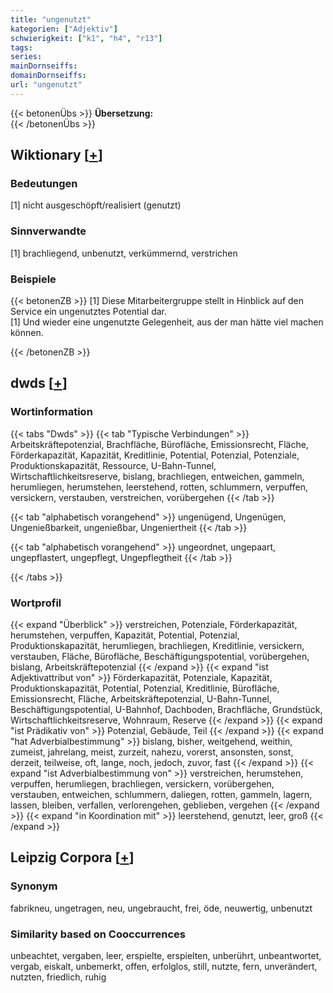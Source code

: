 ```yaml
---
title: "ungenutzt"
kategorien: ["Adjektiv"]
schwierigkeit: ["k1", "h4", "r13"]
tags:
series:
mainDornseiffs:
domainDornseiffs:
url: "ungenutzt"
---
```


{{< betonenÜbs >}}
**Übersetzung:**  
{{< /betonenÜbs >}}

## Wiktionary [[+](https://de.wiktionary.org/wiki/ungenutzt)]

### Bedeutungen
[1] nicht ausgeschöpft/realisiert (genutzt)  

### Sinnverwandte
[1] brachliegend, unbenutzt, verkümmernd, verstrichen  

### Beispiele
{{< betonenZB >}}
[1] Diese Mitarbeitergruppe stellt in Hinblick auf den Service ein ungenutztes Potential dar.  
[1] Und wieder eine ungenutzte Gelegenheit, aus der man hätte viel machen können.  

{{< /betonenZB >}}


## dwds [[+](https://www.dwds.de/wb/ungenutzt)]

### Wortinformation
{{< tabs "Dwds" >}}
{{< tab "Typische Verbindungen" >}}
Arbeitskräftepotenzial, Brachfläche, Bürofläche, Emissionsrecht, Fläche, Förderkapazität, Kapazität, Kreditlinie, Potential, Potenzial, Potenziale, Produktionskapazität, Ressource, U-Bahn-Tunnel, Wirtschaftlichkeitsreserve, bislang, brachliegen, entweichen, gammeln, herumliegen, herumstehen, leerstehend, rotten, schlummern, verpuffen, versickern, verstauben, verstreichen, vorübergehen
{{< /tab >}}

{{< tab "alphabetisch vorangehend" >}}
ungenügend, Ungenügen, Ungenießbarkeit, ungenießbar, Ungeniertheit
{{< /tab >}}

{{< tab "alphabetisch vorangehend" >}}
ungeordnet, ungepaart, ungepflastert, ungepflegt, Ungepflegtheit
{{< /tab >}}

{{< /tabs >}}

### Wortprofil
{{< expand "Überblick" >}} verstreichen, Potenziale, Förderkapazität, herumstehen, verpuffen, Kapazität, Potential, Potenzial, Produktionskapazität, herumliegen, brachliegen, Kreditlinie, versickern, verstauben, Fläche, Bürofläche, Beschäftigungspotential, vorübergehen, bislang, Arbeitskräftepotenzial {{< /expand >}}
{{< expand "ist Adjektivattribut von" >}} Förderkapazität, Potenziale, Kapazität, Produktionskapazität, Potential, Potenzial, Kreditlinie, Bürofläche, Emissionsrecht, Fläche, Arbeitskräftepotenzial, U-Bahn-Tunnel, Beschäftigungspotential, U-Bahnhof, Dachboden, Brachfläche, Grundstück, Wirtschaftlichkeitsreserve, Wohnraum, Reserve {{< /expand >}}
{{< expand "ist Prädikativ von" >}} Potenzial, Gebäude, Teil {{< /expand >}}
{{< expand "hat Adverbialbestimmung" >}} bislang, bisher, weitgehend, weithin, zumeist, jahrelang, meist, zurzeit, nahezu, vorerst, ansonsten, sonst, derzeit, teilweise, oft, lange, noch, jedoch, zuvor, fast {{< /expand >}}
{{< expand "ist Adverbialbestimmung von" >}} verstreichen, herumstehen, verpuffen, herumliegen, brachliegen, versickern, vorübergehen, verstauben, entweichen, schlummern, daliegen, rotten, gammeln, lagern, lassen, bleiben, verfallen, verlorengehen, geblieben, vergehen {{< /expand >}}
{{< expand "in Koordination mit" >}} leerstehend, genutzt, leer, groß {{< /expand >}}

## Leipzig Corpora [[+](https://corpora.uni-leipzig.de/en/res?word=ungenutzt&corpusId=deu_newscrawl-public_2018)]


### Synonym
fabrikneu, ungetragen, neu, ungebraucht, frei, öde, neuwertig, unbenutzt


### Similarity based on Cooccurrences
unbeachtet, vergaben, leer, erspielte, erspielten, unberührt, unbeantwortet, vergab, eiskalt, unbemerkt, offen, erfolglos, still, nutzte, fern, unverändert, nutzten, friedlich, ruhig

